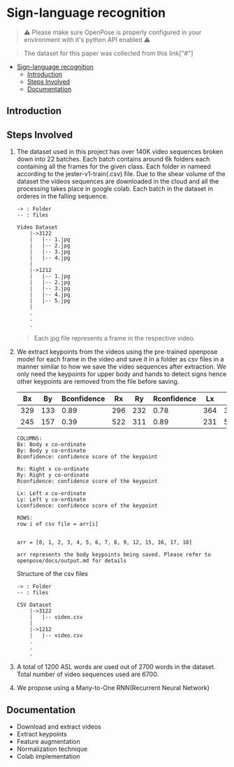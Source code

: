# Sign-language recognition

> :warning: Please make sure OpenPose is properly configured in your environment with it's python API enabled :warning:

> The dataset for this paper was collected from this link["#"]
- [Sign-language recognition](#sign-language-recognition)
  - [Introduction](#introduction)
  - [Steps Involved](#steps-involved)
  - [Documentation](#documentation)

## Introduction

## Steps Involved
1. The dataset used in this project has over 140K video sequences broken down into 22 batches. Each batch contains around 6k folders each containing all the frames for the given class. Each folder in nameed according to the jester-v1-train(.csv) file. Due to the shear volume of the dataset the videos sequences are downloaded in the cloud and all the processing takes place in google colab. Each batch in the dataset in orderes in the falling sequence.
    ```
    -> : Folder
    -- : files

    Video Dataset
        |->3122
        |   |-- 1.jpg
        |   |-- 2.jpg
        |   |-- 3.jpg
        |   |-- 4.jpg
        |
        |->1212
        |   |-- 1.jpg
        |   |-- 2.jpg
        |   |-- 3.jpg
        |   |-- 4.jpg
        |   |-- 5.jpg
        |
        .
        .
        .
    
    ```
    >Each jpg file represents a frame in the respective video.

2. We extract keypoints from  the videos using the pre-trained openpose model for each frame in the video and save it in a folder as csv files in a manner similar to how we save the video sequences after extraction. We only need the keypoints for upper body and hands to detect signs hence other keypoints are removed from the file before saving.

    | Bx  | By  | Bconfidence | Rx  | Ry  | Rconfidence | Lx  | Ly  | Lconfidence |
    | --- | --- | ----------- | --- | --- | ----------- | --- | --- | ----------- |
    | 329 | 133 | 0.89        | 296 | 232 | 0.78        | 364 | 385 | 0.65        |
    | 245 | 157 | 0.39        | 522 | 311 | 0.89        | 231 | 512 | 0.53        |

    ```
    COLUMNS:
    Bx: Body x co-ordinate
    By: Body y co-ordinate
    Bconfidence: confidence score of the keypoint

    Rx: Right x co-ordinate
    Ry: Right y co-ordinate
    Rconfidence: confidence score of the keypoint

    Lx: Left x co-ordinate
    Ly: Left y co-ordinate
    Lconfidence: confidence score of the keypoint

    ROWS: 
    row i of csv file = arr[i]

    
    arr = [0, 1, 2, 3, 4, 5, 6, 7, 8, 9, 12, 15, 16, 17, 18]

    arr represents the body keypoints being saved. Please refer to openpose/docs/output.md for details
    ```
    Structure of the csv files
    ```
    -> : Folder
    -- : files

    CSV Dataset
        |->3122
        |   |-- video.csv
        |
        |->1212
        |   |-- video.csv
        .
        .
        .
    ```

3. A total of 1200 ASL words are used out of 2700 words in the dataset. Total number of video sequences used are 6700.

4. We propose using a Many-to-One RNN(Recurrent Neural Network)

## Documentation
- Download and extract videos
- Extract keypoints
- Feature augmentation
- Normalization technique
- Colab implementation